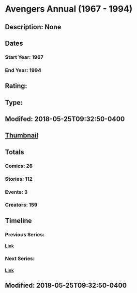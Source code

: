 # Avengers Annual (1967 - 1994)
## Description: None
## Dates
### Start Year: 1967
### End Year: 1994
## Rating: 
## Type: 
## Modifed: 2018-05-25T09:32:50-0400
## [Thumbnail](http://i.annihil.us/u/prod/marvel/i/mg/6/a0/57b21ed449a76.jpg)
## Totals
### Comics: 26
### Stories: 112
### Events: 3
### Creators: 159
## Timeline
### Previous Series: 
#### [Link]()
### Next Series: 
#### [Link]()
## Modified: 2018-05-25T09:32:50-0400